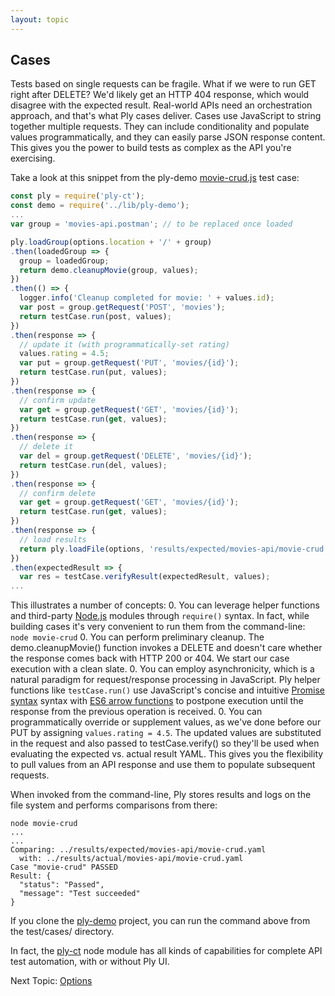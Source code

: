 ```yaml
---
layout: topic
---
```

## Cases
Tests based on single requests can be fragile.  What if we were to run GET right after DELETE?  We'd likely get an HTTP 404 response,
which would disagree with the expected result.  Real-world APIs need an orchestration approach, and that's what Ply cases deliver.
Cases use JavaScript to string together multiple requests.  They can include conditionality and populate values programmatically, and they
can easily parse JSON response content.  This gives you the power to build tests as complex as the API you're exercising.

Take a look at this snippet from the ply-demo [movie-crud.js](https://github.com/ply-ct/ply-demo/blob/master/src/test/ply/cases/movie-crud.js)
test case:
```javascript
const ply = require('ply-ct');
const demo = require('../lib/ply-demo');
...
var group = 'movies-api.postman'; // to be replaced once loaded

ply.loadGroup(options.location + '/' + group)
.then(loadedGroup => {
  group = loadedGroup;
  return demo.cleanupMovie(group, values);
})
.then(() => {
  logger.info('Cleanup completed for movie: ' + values.id);
  var post = group.getRequest('POST', 'movies');
  return testCase.run(post, values);
})
.then(response => {
  // update it (with programmatically-set rating)
  values.rating = 4.5;
  var put = group.getRequest('PUT', 'movies/{id}');
  return testCase.run(put, values);
})
.then(response => {
  // confirm update
  var get = group.getRequest('GET', 'movies/{id}');
  return testCase.run(get, values);
})
.then(response => {
  // delete it
  var del = group.getRequest('DELETE', 'movies/{id}');
  return testCase.run(del, values);
})
.then(response => {
  // confirm delete
  var get = group.getRequest('GET', 'movies/{id}');
  return testCase.run(get, values);
})
.then(response => {
  // load results
  return ply.loadFile(options, 'results/expected/movies-api/movie-crud.yaml');
})
.then(expectedResult => {
  var res = testCase.verifyResult(expectedResult, values);
...
```
This illustrates a number of concepts:
  0. You can leverage helper functions and third-party [Node.js](https://nodejs.org/en/) modules through `require()` syntax.
     In fact, while building cases it's very convenient to run them from the command-line:
     ```
     node movie-crud
     ```
  0. You can perform preliminary cleanup.  The demo.cleanupMovie() function invokes a DELETE and doesn't care whether
     the response comes back with HTTP 200 or 404.  We start our case execution with a clean slate.
  0. You can employ asynchronicity, which is a natural paradigm for request/response processing in JavaScript.
     Ply helper functions like `testCase.run()` use JavaScript's concise and intuitive
     [Promise syntax](https://developer.mozilla.org/en-US/docs/Web/JavaScript/Guide/Using_promises) syntax
     with [ES6 arrow functions](https://developer.mozilla.org/en-US/docs/Web/JavaScript/Reference/Functions/Arrow_functions)
     to postpone execution until the response from the previous operation is received.
  0. You can programmatically override or supplement values, as we've done before our PUT by assigning `values.rating = 4.5`.
     The updated values are substituted in the request and also passed to testCase.verify() so they'll be used
     when evaluating the expected vs. actual result YAML.  This gives you the flexibility to pull values from
     an API response and use them to populate subsequent requests.
     
When invoked from the command-line, Ply stores results and logs on the file system and performs comparisons from there:
```
node movie-crud
...
...
Comparing: ../results/expected/movies-api/movie-crud.yaml
  with: ../results/actual/movies-api/movie-crud.yaml
Case "movie-crud" PASSED
Result: {
  "status": "Passed",
  "message": "Test succeeded"
}
```
If you clone the [ply-demo](https://github.com/ply-ct/ply-demo) project, you can run the command 
above from the test/cases/ directory.

In fact, the [ply-ct](https://www.npmjs.com/package/ply-ct) node module has all kinds of capabilities for
complete API test automation, with or without Ply UI.

Next Topic: [Options](options)
